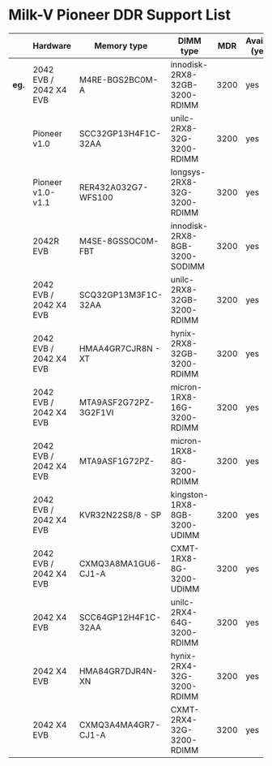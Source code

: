 # Milk-V Pioneer DDR Support List
|     | Hardware               | Memory type           | DIMM type                     | MDR  | Availability (yes/no) | Stability(yes/no) | note |
|-----|------------------------|-----------------------|-------------------------------|------|-----------------------|-------------------|------|
| **eg.** | 2042 EVB / 2042 X4 EVB | M4RE-BGS2BC0M-A       | innodisk-2RX8-32GB-3200-RDIMM | 3200 | yes                   | yes               |      |
|     | Pioneer v1.0           | SCC32GP13H4F1C-32AA   | unilc-2RX8-32G-3200-RDIMM     | 3200 | yes                   | yes               |      |
|     | Pioneer v1.0-v1.1      | RER432A032G7-WFS100   | longsys-2RX8-32G-3200-RDIMM   | 3200 | yes                   | yes               |      |
|     | 2042R EVB              | M4SE-8GSSOC0M-FBT     | innodisk-2RX8-8GB-3200-SODIMM | 3200 | yes                   | yes               |      |
|     | 2042 EVB / 2042 X4 EVB | SCQ32GP13M3F1C-32AA   | unilc-2RX8-32GB-3200-RDIMM    | 3200 | yes                   | yes               |      |
|     | 2042 EVB / 2042 X4 EVB | HMAA4GR7CJR8N - XT    | hynix-2RX8-32GB-3200-RDIMM    | 3200 | yes                   | yes               |      |
|     | 2042 EVB / 2042 X4 EVB | MTA9ASF2G72PZ-3G2F1VI | micron-1RX8-16G-3200-RDIMM    | 3200 | yes                   | yes               |      |
|     | 2042 EVB / 2042 X4 EVB | MTA9ASF1G72PZ-        | micron-1RX8-8G-3200-RDIMM     | 3200 | yes                   | yes               |      |
|     | 2042 EVB / 2042 X4 EVB | KVR32N22S8/8 - SP     | kingston-1RX8-8GB-3200-UDIMM  | 3200 | yes                   | yes               |      |
|     | 2042 EVB / 2042 X4 EVB | CXMQ3A8MA1GU6-CJ1-A   | CXMT-1RX8-8G-3200-UDIMM       | 3200 | yes                   | yes               |      |
|     | 2042 X4 EVB            | SCC64GP12H4F1C-32AA   | unilc-2RX4-64G-3200-RDIMM     | 3200 | yes                   | yes               |      |
|     | 2042 X4 EVB            | HMA84GR7DJR4N-XN      | hynix-2RX4-32G-3200-RDIMM     | 3200 | yes                   | yes               |      |
|     | 2042 X4 EVB            | CXMQ3A4MA4GR7-CJ1-A   | CXMT-2RX4-32G-3200-RDIMM      | 3200 | yes                   | no                |      |

